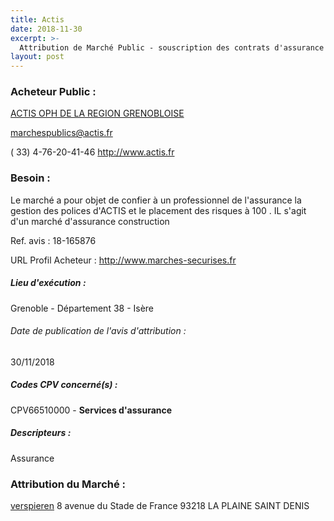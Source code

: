 ```yaml
---
title: Actis
date: 2018-11-30
excerpt: >-
  Attribution de Marché Public - souscription des contrats d'assurance pour les besoins d'ACTIS
layout: post
---
```


### Acheteur Public : 
<a href="/acheteur-139/siren-348579095"> ACTIS OPH DE LA REGION GRENOBLOISE</a><br/>



marchespublics@actis.fr

( 33) 4-76-20-41-46
http://www.actis.fr
### Besoin :

Le marché a pour objet de confier à un professionnel de l'assurance la gestion des polices d'ACTIS et le placement des risques à 100 . IL s'agit d'un marché d'assurance construction

Ref. avis : 18-165876

URL Profil Acheteur : http://www.marches-securises.fr

##### Lieu d'exécution :

Grenoble - Département 38 - Isère

###### Date de publication de l'avis d'attribution : 
30/11/2018

##### Codes CPV concerné(s) :
CPV66510000 - **Services d'assurance** <br/>

##### Descripteurs :
Assurance <br/>

### Attribution du Marché :
<a href="/entreprise-546/siren-321502049"> verspieren</a>    8 avenue du Stade de France 93218 LA PLAINE SAINT DENIS <br/>
